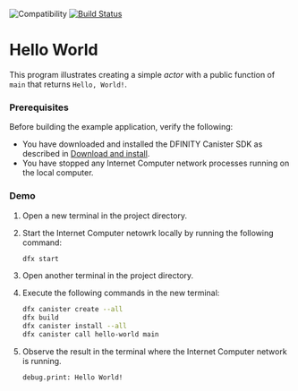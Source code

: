 ![Compatibility](https://img.shields.io/badge/compatibility-0.6.10-blue)
[![Build Status](https://travis-ci.org/dfinity-lab/examples.svg?branch=master)](https://travis-ci.org/dfinity-lab/examples?branch=master)

# Hello World

This program illustrates creating a simple *actor* with a public function of `main` that returns `Hello, World!`.

### Prerequisites

Before building the example application, verify the following:

* You have downloaded and installed the DFINITY Canister SDK as described in [Download and install](https://sdk.dfinity.org/docs/quickstart/quickstart.html#download-and-install).
* You have stopped any Internet Computer network processes running on the local computer.

### Demo

1. Open a new terminal in the project directory.

1. Start the Internet Computer netowrk locally by running the following command:

    ```bash
    dfx start
    ```

1. Open another terminal in the project directory.

1. Execute the following commands in the new terminal:

    ```bash
    dfx canister create --all
    dfx build
    dfx canister install --all
    dfx canister call hello-world main
    ```

1. Observe the result in the terminal where the Internet Computer network is running.

    ```
    debug.print: Hello World!
    ```
